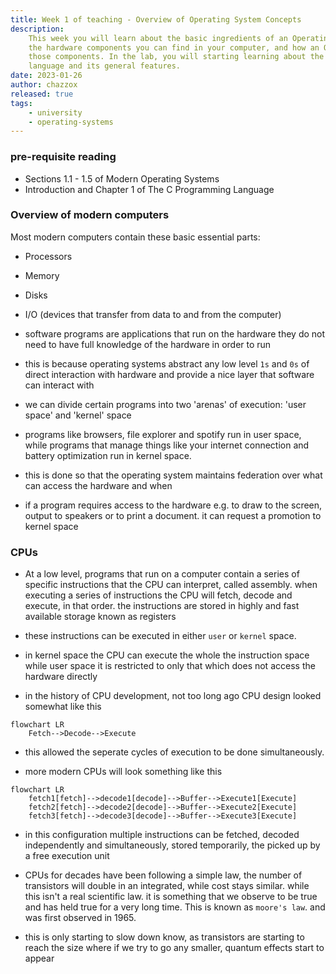 ```yaml
---
title: Week 1 of teaching - Overview of Operating System Concepts
description:
    This week you will learn about the basic ingredients of an Operating System (OS),
    the hardware components you can find in your computer, and how an OS manages
    those components. In the lab, you will starting learning about the C programming
    language and its general features.
date: 2023-01-26
author: chazzox
released: true
tags:
    - university
    - operating-systems
---
```


### pre-requisite reading

-   Sections 1.1 - 1.5 of Modern Operating Systems
-   Introduction and Chapter 1 of The C Programming Language

### Overview of modern computers

Most modern computers contain these basic essential parts:

-   Processors
-   Memory
-   Disks
-   I/O (devices that transfer from data to and from the computer)

-   software programs are applications that run on the hardware they do not need to
    have full knowledge of the hardware in order to run

-   this is because operating systems abstract any low level `1s` and `0s` of direct
    interaction with hardware and provide a nice layer that software can interact
    with
-   we can divide certain programs into two 'arenas' of execution: 'user space' and
    'kernel' space
-   programs like browsers, file explorer and spotify run in user space, while
    programs that manage things like your internet connection and battery
    optimization run in kernel space.
-   this is done so that the operating system maintains federation over what can
    access the hardware and when
-   if a program requires access to the hardware e.g. to draw to the screen, output
    to speakers or to print a document. it can request a promotion to kernel space

### CPUs

-   At a low level, programs that run on a computer contain a series of specific
    instructions that the CPU can interpret, called assembly. when executing a series
    of instructions the CPU will fetch, decode and execute, in that order. the
    instructions are stored in highly and fast available storage known as registers
-   these instructions can be executed in either `user` or `kernel` space.
-   in kernel space the CPU can execute the whole the instruction space while user
    space it is restricted to only that which does not access the hardware directly

-   in the history of CPU development, not too long ago CPU design looked somewhat
    like this

```mermaid
flowchart LR
    Fetch-->Decode-->Execute
```

-   this allowed the seperate cycles of execution to be done simultaneously.

-   more modern CPUs will look something like this

```mermaid
flowchart LR
    fetch1[fetch]-->decode1[decode]-->Buffer-->Execute1[Execute]
    fetch2[fetch]-->decode2[decode]-->Buffer-->Execute2[Execute]
    fetch3[fetch]-->decode3[decode]-->Buffer-->Execute3[Execute]
```

-   in this configuration multiple instructions can be fetched, decoded independently
    and simultaneously, stored temporarily, the picked up by a free execution unit

-   CPUs for decades have been following a simple law, the number of transistors will
    double in an integrated, while cost stays similar. while this isn't a real
    scientific law. it is something that we observe to be true and has held true for
    a very long time. This is known as `moore's law`. and was first observed in 1965.

-   this is only starting to slow down know, as transistors are starting to reach the
    size where if we try to go any smaller, quantum effects start to appear
